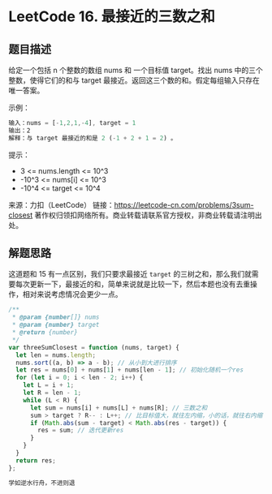 # LeetCode 16. 最接近的三数之和

## 题目描述

给定一个包括 n 个整数的数组 nums 和 一个目标值 target。找出 nums 中的三个整数，使得它们的和与 target 最接近。返回这三个数的和。假定每组输入只存在唯一答案。

示例：

```javascript
输入：nums = [-1,2,1,-4], target = 1
输出：2
解释：与 target 最接近的和是 2 (-1 + 2 + 1 = 2) 。
```

提示：

- 3 <= nums.length <= 10^3
- -10^3 <= nums[i] <= 10^3
- -10^4 <= target <= 10^4

来源：力扣（LeetCode）
链接：https://leetcode-cn.com/problems/3sum-closest
著作权归领扣网络所有。商业转载请联系官方授权，非商业转载请注明出处。

## 解题思路

这道题和 15 有一点区别，我们只要求最接近 `target` 的三树之和，那么我们就需要每次更新一下，最接近的和，简单来说就是比较一下，然后本题也没有去重操作，相对来说考虑情况会更少一点。

```javascript
/**
 * @param {number[]} nums
 * @param {number} target
 * @return {number}
 */
var threeSumClosest = function (nums, target) {
  let len = nums.length;
  nums.sort((a, b) => a - b); // 从小到大进行排序
  let res = nums[0] + nums[1] + nums[len - 1]; // 初始化随机一个res
  for (let i = 0; i < len - 2; i++) {
    let L = i + 1;
    let R = len - 1;
    while (L < R) {
      let sum = nums[i] + nums[L] + nums[R]; // 三数之和
      sum > target ? R-- : L++; // 比目标值大，就往左内缩，小的话，就往右内缩
      if (Math.abs(sum - target) < Math.abs(res - target)) {
        res = sum; // 迭代更新res
      }
    }
  }
  return res;
};
```

```javascript
学如逆水行舟，不进则退
```
